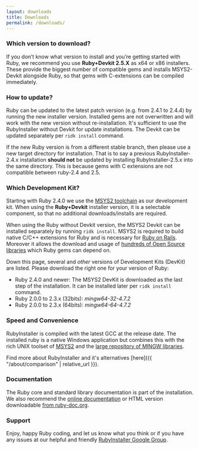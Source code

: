 ```yaml
---
layout: downloads
title: Downloads
permalink: /downloads/
---
```

### Which version to download?

If you don’t know what version to install and you’re getting started with Ruby, we recommend you use <b>Ruby+Devkit 2.5.X</b> as x64 or x86 installers.
These provide the biggest number of compatible gems and installs MSYS2-Devkit alongside Ruby, so that gems with C-extensions can be compiled immediately.


### How to update?

Ruby can be updated to the latest patch version (e.g. from 2.4.1 to 2.4.4) by running the new installer version.
Installed gems are not overwritten and will work with the new version without re-installation.
It's sufficient to use the RubyInstaller without Devkit for update installations.
The Devkit can be updated separately per `ridk install` command.

If the new Ruby version is from a different stable branch, then please use a new target directory for installation.
That is to say a previous RubyInstaller-2.4.x installation <b>should not</b> be updated by installing RubyInstaller-2.5.x into the same directory.
This is because gems with C extensions are not compatible between ruby-2.4 and 2.5.


### Which Development Kit?

Starting with Ruby 2.4.0 we use the [MSYS2 toolchain](http://www.msys2.org) as our development kit.
When using the <b>Ruby+Devkit</b> installer version, it is a selectable component, so that no additional downloads/installs are required.

When using the Ruby without Devkit version, the MSYS2 Devkit can be installed separately by running `ridk install`.
MSYS2 is required to build native C/C++ extensions for Ruby and is necessary for [Ruby on Rails](http://rubyonrails.org/).
Moreover it allows the download and usage of [hundreds of Open Source libraries](https://github.com/Alexpux/MINGW-packages) which Ruby gems can depend on.

Down this page, several and <em>other</em> versions of Development Kits (DevKit) are listed.
Please download the right one for your version of Ruby:

* Ruby 2.4.0 and newer: The MSYS2 DevKit is downloaded as the last step of the installation.
  It can be installed later per `ridk install` command.
* Ruby 2.0.0 to 2.3.x (32bits): *mingw64-32-4.7.2*
* Ruby 2.0.0 to 2.3.x (64bits): *mingw64-64-4.7.2*

### Speed and Convenience

RubyInstaller is compiled with the latest GCC at the release date.
The installed ruby is a native Windows application but combines this with the rich UNIX toolset of [MSYS2](http://www.msys2.org) and the [large repository of MINGW libraries](https://github.com/Alexpux/MINGW-packages).

Find more about RubyInstaller and it's alternatives [here]({{ "/about/comparison" | relative_url }}).

### Documentation

The Ruby core and standard library documentation is part of the installation.
We also recommend the [online documentation](https://ruby-doc.org/) or HTML version downloadable [from ruby-doc.org](https://ruby-doc.org/downloads/).

### Support

Enjoy, happy Ruby coding, and let us know what you think or if you have any issues at our helpful and friendly
[RubyInstaller Google Group](http://groups.google.com/group/rubyinstaller).
